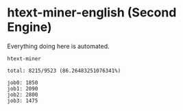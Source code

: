 # htext-miner-english (Second Engine)

Everything doing here is automated.

```
htext-miner

total: 8215/9523 (86.26483251076341%)

job0: 1850
job1: 2090
job2: 2800
job3: 1475
```